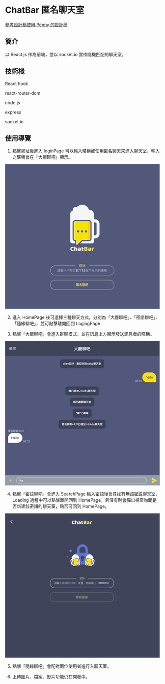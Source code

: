 # ChatBar 匿名聊天室

[參考設計稿使用 Penny 的設計稿](https://challenge.thef2e.com/user/2232?schedule=4063#works-4063)

## 簡介

以 React.js 作為前端，並以 socket.io 實作隨機匹配的聊天室。

## 技術棧

React hook

react-router-dom

node.js

express

socket.io


## 使用導覽

1. 點擊網址後進入 loginPage 可以輸入暱稱或使用匿名聊天來進入聊天室，輸入之暱稱會在「大廳聊吧」顯示。

<img src='./src/misc/login.gif'>

2. 進入 HomePage 後可選擇三種聊天方式，分別為「大廳聊吧」、「密語聊吧」、「隨緣聊吧」，並可點擊離開回到 LogingPage

3. 點擊「大廳聊吧」會進入群聊模式，並在訊息上方顯示發送訊息者的暱稱。

<img src='./src/misc/lobby.gif'>

4. 點擊「密語聊吧」會進入 SearchPage 輸入密語後會尋找有無該密語聊天室，Loading 過程中可以點擊離開回到 HomePage，若沒有則會彈出視窗詢問是否新建該密語的聊天室，點否可回到 HomePage。

<img src='./src/misc/password.gif'>

5. 點擊「隨緣聊吧」會配對兩位使用者進行入聊天室。

6. 上傳圖片、檔案、影片功能仍在開發中。
